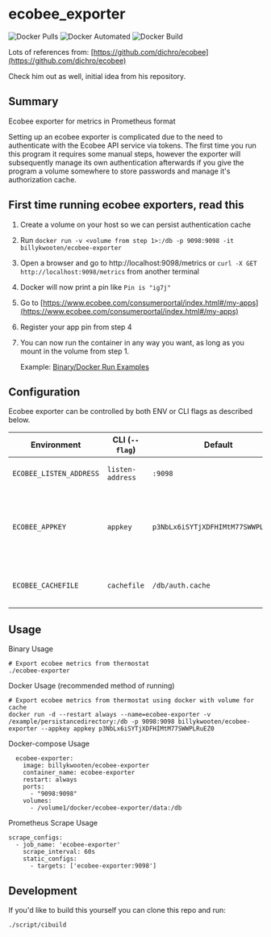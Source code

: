 # ecobee_exporter

![Docker Pulls](https://img.shields.io/docker/pulls/billykwooten/ecobee-exporter.svg)
![Docker Automated](https://img.shields.io/docker/cloud/automated/billykwooten/ecobee-exporter.svg)
![Docker Build](https://img.shields.io/docker/cloud/build/billykwooten/ecobee-exporter.svg)

Lots of references from: [https://github.com/dichro/ecobee](https://github.com/dichro/ecobee)

Check him out as well, initial idea from his repository.

## Summary

Ecobee exporter for metrics in Prometheus format

Setting up an ecobee exporter is complicated due to the need to authenticate with the Ecobee API service via tokens.
The first time you run this program it requires some manual steps, however the exporter will subsequently manage its
own authentication afterwards if you give the program a volume somewhere to store passwords and manage it's authorization cache.

## First time running ecobee exporters, read this

1. Create a volume on your host so we can persist authentication cache
2. Run `docker run -v <volume from step 1>:/db -p 9098:9098 -it billykwooten/ecobee-exporter`
3. Open a browser and go to http://localhost:9098/metrics or `curl -X GET http://localhost:9098/metrics` from another terminal
4. Docker will now print a pin like `Pin is "ig7j"`
5. Go to [https://www.ecobee.com/consumerportal/index.html#/my-apps](https://www.ecobee.com/consumerportal/index.html#/my-apps)
6. Register your app pin from step 4
7. You can now run the container in any way you want, as long as you mount in the volume from step 1.

   Example: [Binary/Docker Run Examples](https://github.com/billykwooten/ecobee_exporter/tree/development#usage)

## Configuration

Ecobee exporter can be controlled by both ENV or CLI flags as described below.

| Environment        	       | CLI (`--flag`)              | Default                 	    | Description                                                                                                      |
|----------------------------|-----------------------------|---------------------------- |------------------------------------------------------------------------------------------------------------------|
| `ECOBEE_LISTEN_ADDRESS`           | `listen-address`            | `:9098`                     | The port for /metrics to listen on |
| `ECOBEE_APPKEY`                   | `appkey`                    | `p3NbLx6iSYTjXDFHIMtM77SWWPLRuEZ0`                | Your Application API Key or you can use my app key seen here |
| `ECOBEE_CACHEFILE`                     | `cachefile`                      | `/db/auth.cache`              | Cache file to store auth credentials |

## Usage

Binary Usage
```
# Export ecobee metrics from thermostat
./ecobee-exporter
```

Docker Usage (recommended method of running)
```
# Export ecobee metrics from thermostat using docker with volume for cache
docker run -d --restart always --name=ecobee-exporter -v /example/persistancedirectory:/db -p 9098:9098 billykwooten/ecobee-exporter --appkey appkey p3NbLx6iSYTjXDFHIMtM77SWWPLRuEZ0
```

Docker-compose Usage
```
  ecobee-exporter:
    image: billykwooten/ecobee-exporter
    container_name: ecobee-exporter
    restart: always
    ports:
      - "9098:9098"
    volumes:
      - /volume1/docker/ecobee-exporter/data:/db
```

Prometheus Scrape Usage
```
scrape_configs:
  - job_name: 'ecobee-exporter'
    scrape_interval: 60s
    static_configs:
      - targets: ['ecobee-exporter:9098']
```

## Development

If you'd like to build this yourself you can clone this repo and run:

```
./script/cibuild
```
